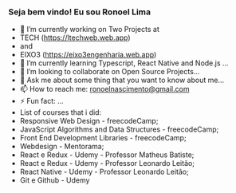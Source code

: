 ### Seja bem vindo! Eu sou Ronoel Lima


- 🔭 I’m currently working on Two Projects at 
- TECH (https://ltechweb.web.app) 
- and 
- EIXO3 (https://eixo3engenharia.web.app)
- 🌱 I’m currently learning  Typescript, React Native and Node.js ...
- 👯 I’m looking to collaborate on Open Source Projects...
- 💬 Ask me about some thing that you want to know about me...
- 📫 How to reach me: ronoelnascimento@gmail.com
- ⚡ Fun fact: ...
- List of courses that i did:
- Responsive Web Design - freecodeCamp;
- JavaScript Algorithms and Data Structures - freecodeCamp;
- Front End Development Libraries - freecodeCamp;
- Webdesign - Mentorama;
- React e Redux - Udemy - Professor Matheus Batiste;
- React e Redux - Udemy - Professor Leonardo Leitão;
- React Native - Udemy - Professor Leonardo Leitão;
- Git e Github - Udemy


<!--
**RonoelLima/RonoelLima** is a ✨ _special_ ✨ repository because its `README.md` (this file) appears on your GitHub profile.

Here are some ideas to get you started:


